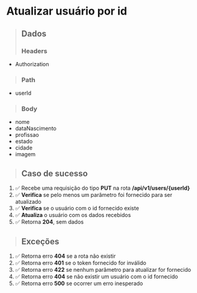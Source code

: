 # Atualizar usuário por id

> ## Dados
>
> ### Headers

- Authorization

> ### Path

- userId

> ### Body

- nome
- dataNascimento
- profissao
- estado
- cidade
- imagem

> ## Caso de sucesso

1. ✅ Recebe uma requisição do tipo **PUT** na rota **/api/v1/users/{userId}**
2. ✅ **Verifica** se pelo menos um parâmetro foi fornecido para ser atualizado
3. ✅ **Verifica** se o usuário com o id fornecido existe
4. ✅ **Atualiza** o usuário com os dados recebidos
5. ✅ Retorna **204**, sem dados

> ## Exceções

1. ✅ Retorna erro **404** se a rota não existir
2. ✅ Retorna erro **401** se o token fornecido for inválido
3. ✅ Retorna erro **422** se nenhum parâmetro para atualizar for fornecido
4. ✅ Retorna erro **404** se não existir um usuário com o id fornecido
5. ✅ Retorna erro **500** se ocorrer um erro inesperado
